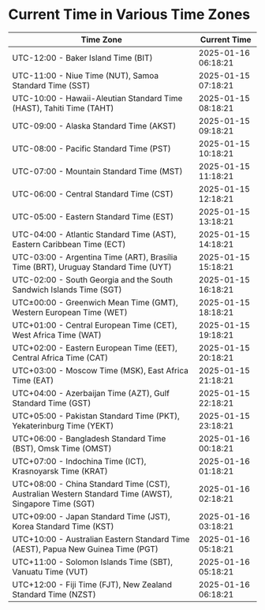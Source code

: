 # Current Time in Various Time Zones

| Time Zone | Current Time |
|-----------|--------------|
| UTC-12:00 - Baker Island Time (BIT) | 2025-01-16 06:18:21 |
| UTC-11:00 - Niue Time (NUT), Samoa Standard Time (SST) | 2025-01-15 07:18:21 |
| UTC-10:00 - Hawaii-Aleutian Standard Time (HAST), Tahiti Time (TAHT) | 2025-01-15 08:18:21 |
| UTC-09:00 - Alaska Standard Time (AKST) | 2025-01-15 09:18:21 |
| UTC-08:00 - Pacific Standard Time (PST) | 2025-01-15 10:18:21 |
| UTC-07:00 - Mountain Standard Time (MST) | 2025-01-15 11:18:21 |
| UTC-06:00 - Central Standard Time (CST) | 2025-01-15 12:18:21 |
| UTC-05:00 - Eastern Standard Time (EST) | 2025-01-15 13:18:21 |
| UTC-04:00 - Atlantic Standard Time (AST), Eastern Caribbean Time (ECT) | 2025-01-15 14:18:21 |
| UTC-03:00 - Argentina Time (ART), Brasília Time (BRT), Uruguay Standard Time (UYT) | 2025-01-15 15:18:21 |
| UTC-02:00 - South Georgia and the South Sandwich Islands Time (SGT) | 2025-01-15 16:18:21 |
| UTC±00:00 - Greenwich Mean Time (GMT), Western European Time (WET) | 2025-01-15 18:18:21 |
| UTC+01:00 - Central European Time (CET), West Africa Time (WAT) | 2025-01-15 19:18:21 |
| UTC+02:00 - Eastern European Time (EET), Central Africa Time (CAT) | 2025-01-15 20:18:21 |
| UTC+03:00 - Moscow Time (MSK), East Africa Time (EAT) | 2025-01-15 21:18:21 |
| UTC+04:00 - Azerbaijan Time (AZT), Gulf Standard Time (GST) | 2025-01-15 22:18:21 |
| UTC+05:00 - Pakistan Standard Time (PKT), Yekaterinburg Time (YEKT) | 2025-01-15 23:18:21 |
| UTC+06:00 - Bangladesh Standard Time (BST), Omsk Time (OMST) | 2025-01-16 00:18:21 |
| UTC+07:00 - Indochina Time (ICT), Krasnoyarsk Time (KRAT) | 2025-01-16 01:18:21 |
| UTC+08:00 - China Standard Time (CST), Australian Western Standard Time (AWST), Singapore Time (SGT) | 2025-01-16 02:18:21 |
| UTC+09:00 - Japan Standard Time (JST), Korea Standard Time (KST) | 2025-01-16 03:18:21 |
| UTC+10:00 - Australian Eastern Standard Time (AEST), Papua New Guinea Time (PGT) | 2025-01-16 05:18:21 |
| UTC+11:00 - Solomon Islands Time (SBT), Vanuatu Time (VUT) | 2025-01-16 05:18:21 |
| UTC+12:00 - Fiji Time (FJT), New Zealand Standard Time (NZST) | 2025-01-16 06:18:21 |
